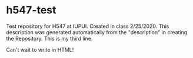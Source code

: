 # h547-test
Test repository for H547 at IUPUI. Created in class 2/25/2020. This description was generated automatically from the "description" in creating the Repository.
This is my third line.

Can't wait to write in HTML!
